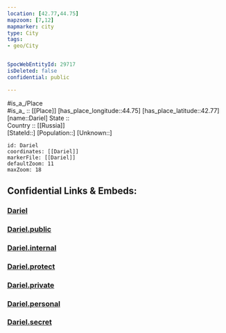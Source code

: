 ```yaml
---
location: [42.77,44.75] 
mapzoom: [7,12] 
mapmarker: city 
type: City
tags:
- geo/City


SpocWebEntityId: 29717
isDeleted: false
confidential: public

---
```

#is_a_/Place  
#is_a_ :: [[Place]] 
[has_place_longitude::44.75] 
[has_place_latitude::42.77] 
[name::Dariel] 
State ::  
Country :: [[Russia]]  
[StateId::] 
[Population::] 
[Unknown::] 


```leaflet
id: Dariel
coordinates: [[Dariel]] 
markerFile: [[Dariel]] 
defaultZoom: 11 
maxZoom: 18
```


## Confidential Links & Embeds: 

### [Dariel](/_Standards/Earth/Continent/Europe/Europe~East/Russia/Russia~NorthCaucasus/Ingushetia~Republic/City/Dariel.md) 

### [Dariel.public](/_public/Earth/Continent/Europe/Europe~East/Russia/Russia~NorthCaucasus/Ingushetia~Republic/City/Dariel.public.md) 

### [Dariel.internal](/_internal/Earth/Continent/Europe/Europe~East/Russia/Russia~NorthCaucasus/Ingushetia~Republic/City/Dariel.internal.md) 

### [Dariel.protect](/_protect/Earth/Continent/Europe/Europe~East/Russia/Russia~NorthCaucasus/Ingushetia~Republic/City/Dariel.protect.md) 

### [Dariel.private](/_private/Earth/Continent/Europe/Europe~East/Russia/Russia~NorthCaucasus/Ingushetia~Republic/City/Dariel.private.md) 

### [Dariel.personal](/_personal/Earth/Continent/Europe/Europe~East/Russia/Russia~NorthCaucasus/Ingushetia~Republic/City/Dariel.personal.md) 

### [Dariel.secret](/_secret/Earth/Continent/Europe/Europe~East/Russia/Russia~NorthCaucasus/Ingushetia~Republic/City/Dariel.secret.md)

